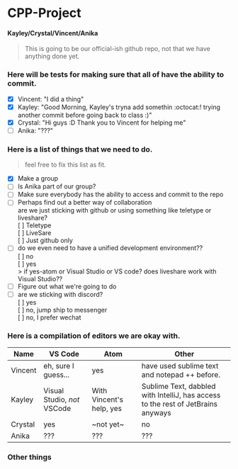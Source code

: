 # CPP-Project  
#### Kayley/Crystal/Vincent/Anika

> This is going to be our official-ish github repo, not that we have anything done yet.
### Here will be tests for making sure that all of have the ability to commit.
- [x] Vincent: "I did a thing"
- [x] Kayley: "Good Morning, Kayley's tryna add somethin :octocat:! trying another commit before going back to class :)"
- [x] Crystal: "Hi guys :D Thank you to Vincent for helping me"
- [ ] Anika: "???"
### Here is a list of things that we need to do.
> feel free to fix this list as fit.
- [x] Make a group
- [ ] Is Anika part of our group?
- [ ] Make sure everybody has the ability to access and commit to the repo
- [ ] Perhaps find out a better way of collaboration
<br>  are we just sticking with github or using something like teletype or liveshare?
<br>  [ ] Teletype
<br>  [ ] LiveSare
<br>  [ ] Just github only
- [ ] do we even need to have a unified development environment??
<br>  [ ] no
<br>  [ ] yes
<br>   > if yes-atom or Visual Studio or VS code? does liveshare work with Visual Studio??
- [ ] Figure out what we're going to do
- [ ] are we sticking with discord?
<br>  [ ] yes
<br>  [ ] no, jump ship to messenger
<br>  [ ] no, I prefer wechat
### Here is a compilation of editors we are okay with.
Name | VS Code | Atom | Other
-----|---------|------|-------
Vincent | eh, sure I guess... | yes | have used sublime text and notepad ++ before.
Kayley | Visual Studio, *not* VSCode | With Vincent's help, yes | Sublime Text, dabbled with IntelliJ, has access to the rest of JetBrains anyways
Crystal | yes | ~not yet~ | no
Anika | ??? | ??? | ???
### Other things
